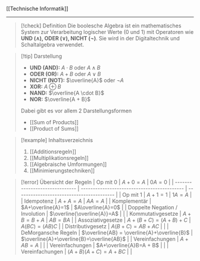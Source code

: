 [[Technische Informatik]]

---

> [!check] Definition
> Die boolesche Algebra ist ein mathematisches System zur Verarbeitung logischer Werte (0 und 1) mit Operatoren wie **UND (∧), ODER (∨), NICHT (¬)**. Sie wird in der Digitaltechnik und Schaltalgebra verwendet.

> [!tip] Darstellung
> - **UND (AND):** $A \cdot B$ oder $A \land B$
> - **ODER (OR):** $A+B$ oder $A \lor B$
> - **NICHT (NOT):** $\overline{A}$ oder $\neg A$
> - **XOR:** $A \oplus B$
> - **NAND:** $\overline{A \cdot B}$
> - **NOR:** $\overline{A + B}$
>
> Dabei gibt es vor allem 2 Darstellungsformen
> - [[Sum of Products]]
> - [[Product of Sums]]

> [!example] Inhaltsverzeichnis
> 1. [[Additionsregeln]]
> 2. [[Multiplikationsregeln]]
> 3. [[Algebraische Umformungen]]
> 4. [[Minimierungstechniken]]

> [!error] Übersicht der Regeln
| Op mit 0                       | $A + 0 = A$                                 | $0A =0$                                   |
| ------------------------------ | ------------------------------------------- | ----------------------------------------- |
| Op mit 1                       | $A+1=1$                                     | $1A=A$                                    |
| Idempotenz                     | $A+A=A$                                     | $AA=A$                                    |
| Komplementär                   | $A+\overline{A}=1$                          | $A\overline{A}=0$                         |
| Doppelte Negation / Involution | $\overline{\overline{A}}=A$                 |                                           |
| Kommutativgesetze              | $A+B=B+A$                                   | $AB=BA$                                   |
| Assoziativgesetze              | $A+(B+C)=(A+B)+C$                           | $A(BC)=(AB)C$                             |
| Distributivgesetz              | $A(B+C)=AB+AC$                              |                                           |
| DeMorgansche Regeln            | $\overline{AB} = \overline{A}+\overline{B}$ | $\overline{A}+\overline{B}=\overline{AB}$ |
| Vereinfachungen                | $A+AB=A$                                    |                                           |
| Vereinfachungen                | $A+\overline{A}B=A + B$                                    |                                           |
| Vereinfachungen                | $(A+B)(A+C)=A+BC$                                    |                                           |
